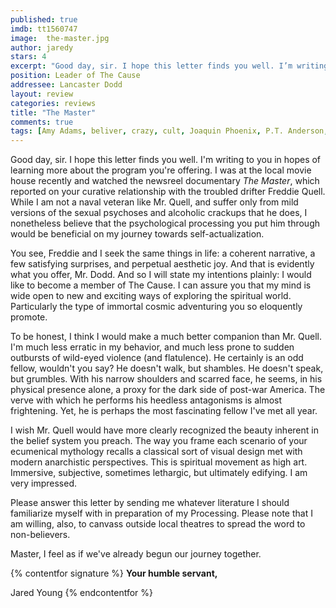 ```yaml
---
published: true
imdb: tt1560747
image:  the-master.jpg
author: jaredy 
stars: 4
excerpt: "Good day, sir. I hope this letter finds you well. I’m writing to you in hopes of learning more about the program you’re offering. I was at the local movie house recently and watched the newsreel documentary The Master, which reported on your curative relationship with the troubled drifter Freddie Quell."
position: Leader of The Cause 
addressee: Lancaster Dodd
layout: review
categories: reviews
title: "The Master"
comments: true
tags: [Amy Adams, beliver, crazy, cult, Joaquin Phoenix, P.T. Anderson, Philip Seymour Hoffman, religion, Scientology movie, The Cause, The Master, Tom Cruise, Uncategorized]
---
```

Good day, sir. I hope this letter finds you well. I'm writing to you in hopes of learning more about the program you're offering. I was at the local movie house recently and watched the newsreel documentary _The Master_, which reported on your curative relationship with the troubled drifter Freddie Quell. While I am not a naval veteran like Mr. Quell, and suffer only from mild versions of the sexual psychoses and alcoholic crackups that he does, I nonetheless believe that the psychological processing you put him through would be beneficial on my journey towards self-actualization.

You see, Freddie and I seek the same things in life: a coherent narrative, a few satisfying surprises, and perpetual aesthetic joy. And that is evidently what you offer, Mr. Dodd. And so I will state my intentions plainly: I would like to become a member of The Cause. I can assure you that my mind is wide open to new and exciting ways of exploring the spiritual world. Particularly the type of immortal cosmic adventuring you so eloquently promote.

To be honest, I think I would make a much better companion than Mr. Quell. I'm much less erratic in my behavior, and much less prone to sudden outbursts of wild-eyed violence (and flatulence). He certainly is an odd fellow, wouldn't you say? He doesn't walk, but shambles. He doesn't speak, but grumbles. With his narrow shoulders and scarred face, he seems, in his physical presence alone, a proxy for the dark side of post-war America. The verve with which he performs his heedless antagonisms is almost frightening. Yet, he is perhaps the most fascinating fellow I've met all year.

I wish Mr. Quell would have more clearly recognized the beauty inherent in the belief system you preach. The way you frame each scenario of your ecumenical mythology recalls a classical sort of visual design met with modern anarchistic perspectives. This is spiritual movement as high art. Immersive, subjective, sometimes lethargic, but ultimately edifying. I am very impressed.

Please answer this letter by sending me whatever literature I should familiarize myself with in preparation of my Processing. Please note that I am willing, also, to canvass outside local theatres to spread the word to non-believers. 

Master, I feel as if we've already begun our journey together.

{% contentfor signature %}
**Your humble servant,**

Jared Young
{% endcontentfor %}